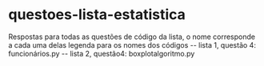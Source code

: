 # questoes-lista-estatistica
Respostas para todas as questões de código da lista, o nome corresponde a cada uma delas
legenda para os nomes dos códigos
-- lista 1, questão 4: funcionários.py
-- lista 2, questão4: boxplotalgoritmo.py
